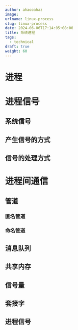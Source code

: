 ```yaml
---
author: ahaooahaz
image:
urlname: linux-process
slug: linux-process
date: 2024-06-06T17:14:05+08:00
title: 系统进程
tags:
  - technical
draft: true
weight: 60
---
```


<!--more-->

# 进程

# 进程信号

## 系统信号

## 产生信号的方式

## 信号的处理方式

# 进程间通信

## 管道

### 匿名管道

### 命名管道

## 消息队列

## 共享内存

## 信号量

## 套接字

## 进程信号
